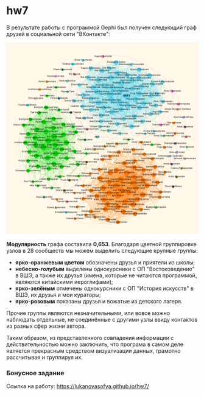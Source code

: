 # hw7
В результате работы с программой Gephi был получен следующий граф друзей в социальной сети "ВКонтакте": 

![txt](https://github.com/LukanovaSofya/hw7/blob/master/%D0%93%D1%80%D0%B0%D1%84%20%D0%B4%D1%80%D1%83%D0%B7%D0%B5%D0%B9.png?raw=true "Граф друзей") 

__Модулярность__ графа составила __0,653__. Благодаря цветной группировке узлов в 28 сообществ мы можем выделить следующие крупные группы: 
- **ярко-оранжевым цветом** обозначены друзья и приятели из школы; 
- **небесно-голубым** выделены однокурсники с ОП "Востоковедение" в ВШЭ, а также их друзья (имена, которые не читаются программой, являются китайскими иероглифами);
- **ярко-зелёным** отмечены однокурсники с ОП "История искусств" в ВШЭ, их друзья и мои кураторы;
- **ярко-розовым** показаны друзья и вожатые из детского лагеря. 

Прочие группы являются незначительными, или вовсе можно наблюдать отдельные, не соединённые с другими узлы ввиду контактов из разных сфер жизни автора. 

Таким образом, из представленного совпадения информации с действительностью можно заключить, что програма в самом деле является прекрасным средством визуализации данных, грамотно рассчитывая и группируя их. 

### Бонусное задание 
Ссылка на работу: https://lukanovasofya.github.io/hw7/ 
